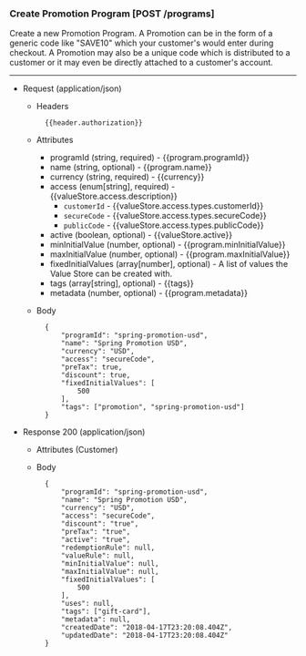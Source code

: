 ### Create Promotion Program [POST /programs]

Create a new Promotion Program. A Promotion can be in the form of a generic code like "SAVE10" which your customer's would enter during checkout. A Promotion may also be a unique code which is distributed to a customer or it may even be directly attached to a customer's account.  

---
+ Request (application/json)
    + Headers
    
            {{header.authorization}}
        
    + Attributes
        + programId (string, required) - {{program.programId}}
        + name (string, optional) - {{program.name}}
        + currency (string, required) - {{currency}}
        + access (enum[string], required) - {{valueStore.access.description}}
            + `customerId` - {{valueStore.access.types.customerId}}
            + `secureCode` - {{valueStore.access.types.secureCode}}
            + `publicCode` - {{valueStore.access.types.publicCode}}          
        + active (boolean, optional) - {{valueStore.active}}
        + minInitialValue (number, optional) - {{program.minInitialValue}}
        + maxInitialValue (number, optional) - {{program.maxInitialValue}}
        + fixedInitialValues (array[number], optional) - A list of values the Value Store can be created with.
        + tags (array[string], optional) - {{tags}}
        + metadata (number, optional) - {{program.metadata}}

    + Body

            {
                "programId": "spring-promotion-usd",
                "name": "Spring Promotion USD",
                "currency": "USD",
                "access": "secureCode",
                "preTax": true,
                "discount": true,
                "fixedInitialValues": [
                    500
                ],
                "tags": ["promotion", "spring-promotion-usd"]
            }
    
+ Response 200 (application/json)
    + Attributes (Customer)

    + Body
            
            {
                "programId": "spring-promotion-usd",
                "name": "Spring Promotion USD",
                "currency": "USD",
                "access": "secureCode",
                "discount": "true",
                "preTax": "true",
                "active": "true",
                "redemptionRule": null,
                "valueRule": null,
                "minInitialValue": null,
                "maxInitialValue": null,
                "fixedInitialValues": [
                    500
                ],
                "uses": null,
                "tags": ["gift-card"],
                "metadata": null,
                "createdDate": "2018-04-17T23:20:08.404Z",
                "updatedDate": "2018-04-17T23:20:08.404Z"
            }
